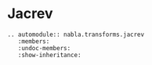 # Jacrev

```{eval-rst}
.. automodule:: nabla.transforms.jacrev
   :members:
   :undoc-members:
   :show-inheritance:
```
